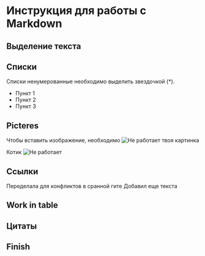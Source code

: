 # Инструкция для работы с Markdown

## Выделение текста

## Списки
Списки ненумерованные необходимо выделить звездочкой (*).
* Пункт 1
* Пункт 2
* Пункт 3
 

## Picteres
Чтобы вставить изображение, необходимо
![Не работает твоя картинка](https://i.pinimg.com/originals/36/76/99/36769945f37cb48d1cc24ba4dc724d94.jpg)

Котик 
![Не работает](kisa.jpg)

## Ссылки

Переделала для конфликтов в сранной гите
Добавил еще текста
## Work in table

## Цитаты

## Finish